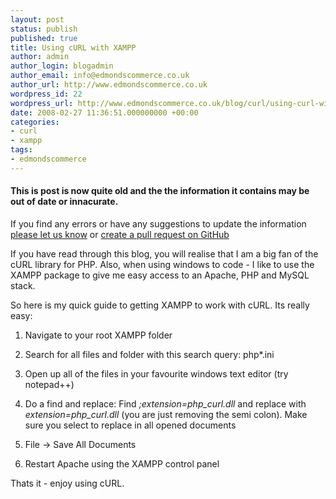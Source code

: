 ```yaml
---
layout: post
status: publish
published: true
title: Using cURL with XAMPP
author: admin
author_login: blogadmin
author_email: info@edmondscommerce.co.uk
author_url: http://www.edmondscommerce.co.uk
wordpress_id: 22
wordpress_url: http://www.edmondscommerce.co.uk/blog/curl/using-curl-with-xampp/
date: 2008-02-27 11:36:51.000000000 +00:00
categories:
- curl
- xampp
tags:
- edmondscommerce
---
```

<div class="oldpost"><h4>This is post is now quite old and the the information it contains may be out of date or innacurate.</h4>
<p>
If you find any errors or have any suggestions to update the information <a href="http://edmondscommerce.github.io/contact-us/index.html">please let us know</a>
or <a href="https://github.com/edmondscommerce/edmondscommerce.github.io">create a pull request on GitHub</a>
</p>
</div>
If you have read through this blog, you will realise that I am a big fan of the cURL library for PHP. Also, when using windows to code - I like to use the XAMPP package to give me easy access to an Apache, PHP and MySQL stack.

So here is my quick guide to getting XAMPP to work with cURL. Its really easy:

1. Navigate to your root XAMPP folder

2. Search for all files and folder with this search query: php*.ini

3. Open up all of the files in your favourite windows text editor (try notepad++)

4. Do a find and replace:  Find <em>;extension=php_curl.dll </em>and replace with<em> extension=php_curl.dll </em>(you are just removing the semi colon). Make sure you select to replace in all opened documents

5. File -&gt; Save All Documents

6. Restart Apache using the XAMPP control panel

Thats it - enjoy using cURL.

